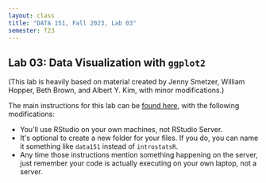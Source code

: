 ```yaml
---
layout: class
title: "DATA 151, Fall 2023, Lab 03"
semester: f23
---
```


## Lab 03: Data Visualization with `ggplot2`

(This lab is heavily based on material created by Jenny Smetzer,
William Hopper, Beth Brown, and Albert Y. Kim, with minor
modifications.)

The main instructions for this lab can be [found here](https://moderndive.github.io/moderndive_labs/static/PS/PS02_data_viz.html),
with the following modifications:

- You'll use RStudio on your own machines, not RStudio Server.
- It's optional to create a new folder for your files. If you do, you
  can name it something like `data151` instead of `introstatsR`.
- Any time those instructions mention something happening on the
  server, just remember your code is actually executing on your own
  laptop, not a server.


